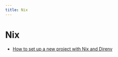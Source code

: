 ```yaml
---
title: Nix
---
```


# Nix

- [How to set up a new project with Nix and Direnv](https://christine.website/blog/how-i-start-nix-2020-03-08)
